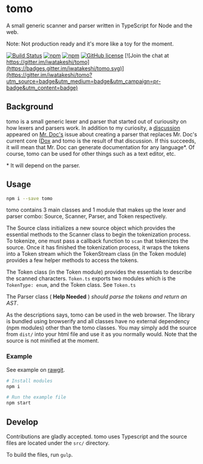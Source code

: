 # tomo

A small generic scanner and parser written in TypeScript for Node and the web.

Note: Not production ready and it's more like a toy for the moment.

[![Build Status](https://travis-ci.org/iwatakeshi/tomo.svg?branch=master)](https://travis-ci.org/iwatakeshi/tomo)
[![npm](https://img.shields.io/npm/v/tomo.svg)](https://www.npmjs.com/package/tomo)
[![npm](https://img.shields.io/npm/dt/tomo.svg)](https://www.npmjs.com/package/tomo)
[![GitHub license](https://img.shields.io/badge/license-MIT-blue.svg)](https://raw.githubusercontent.com/iwatakeshi/tomo/master/LICENSE.md)
[![Join the chat at https://gitter.im/iwatakeshi/tomo](https://badges.gitter.im/iwatakeshi/tomo.svg)](https://gitter.im/iwatakeshi/tomo?utm_source=badge&utm_medium=badge&utm_campaign=pr-badge&utm_content=badge)

## Background

tomo is a small generic lexer and parser that started out of curiousity on how lexers and parsers work. In addition to my curiosity,
a [discussion](https://github.com/mr-doc/mr-doc/issues/94) appeared on [Mr. Doc's](https://github.com/mr-doc/) issue about creating a parser that
replaces Mr. Doc's current core ([Dox](https://github.com/tj/dox) and tomo is the result of that discussion. If this succeeds, it will mean that Mr. Doc can generate documentation for any language*. Of course, tomo can be used for other things such as a text editor, etc.

\* It will depend on the parser.


## Usage

```bash
npm i --save tomo
```

tomo contains 3 main classes and 1 module that makes up the lexer and parser combo: Source, Scanner, Parser, and Token respectively.

The Source class initializes a new source object which provides the essential methods to the Scanner class 
to begin the tokenization process. To tokenize, one must pass a callback function to `scan` 
that tokenizes the source. Once it has finished the tokenization process, it wraps the tokens
into a Token stream which the TokenStream class (in the Token module) provides a few helper methods to access the tokens.

The Token class (in the Token module) provides the essentials to describe the scanned characters. `Token.ts` exports two
modules which is the `TokenType: enum`, and the Token class. See `Token.ts` 

The Parser class ( __Help Needed__ ) _should parse the tokens and return an AST_.

As the descriptions says, tomo can be used in the web browser. The library is bundled using browserify and all classes have no external dependency (npm modules) other than the tomo classes. You may simply add the source from `dist/` into your html file and use it as you normally would. Note that the source is not minified at the moment.


### Example

See example on [rawgit](https://rawgit.com/iwatakeshi/tomo/master/html/index.html).


```bash
# Install modules
npm i

# Run the example file
npm start
```

## Develop

Contributions are gladly accepted. tomo uses Typescript and the source files
are located under the `src/` directory.

To build the files, run `gulp`.
